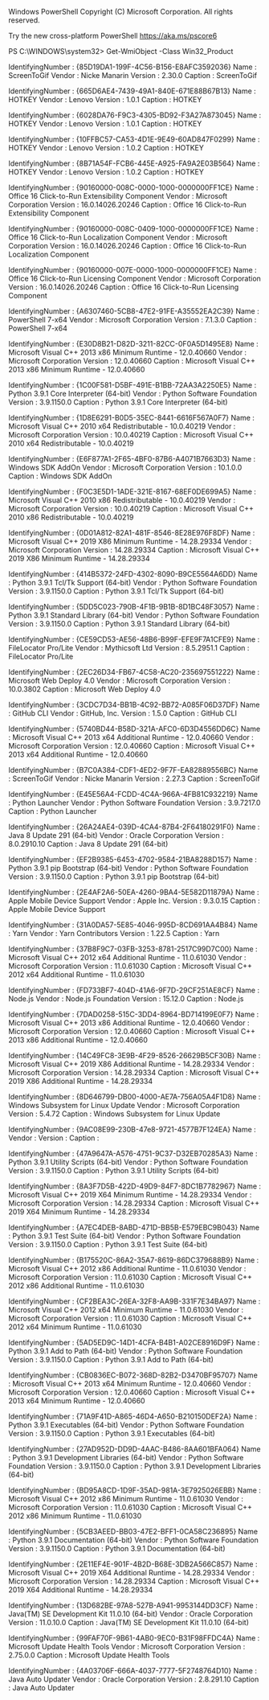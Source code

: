 Windows PowerShell
Copyright (C) Microsoft Corporation. All rights reserved.

Try the new cross-platform PowerShell https://aka.ms/pscore6

PS C:\WINDOWS\system32> Get-WmiObject -Class Win32_Product


IdentifyingNumber : {85D19DA1-199F-4C56-B156-E8AFC3592036}
Name              : ScreenToGif
Vendor            : Nicke Manarin
Version           : 2.30.0
Caption           : ScreenToGif

IdentifyingNumber : {665D6AE4-7439-49A1-840E-671E88B67B13}
Name              : HOTKEY
Vendor            : Lenovo
Version           : 1.0.1
Caption           : HOTKEY

IdentifyingNumber : {6028DA76-F9C3-4305-BD92-F3A27A873045}
Name              : HOTKEY
Vendor            : Lenovo
Version           : 1.0.1
Caption           : HOTKEY

IdentifyingNumber : {10FFBC57-CA53-4D1E-9E49-60AD847F0299}
Name              : HOTKEY
Vendor            : Lenovo
Version           : 1.0.2
Caption           : HOTKEY

IdentifyingNumber : {8B71A54F-FCB6-445E-A925-FA9A2E03B564}
Name              : HOTKEY
Vendor            : Lenovo
Version           : 1.0.2
Caption           : HOTKEY

IdentifyingNumber : {90160000-008C-0000-1000-0000000FF1CE}
Name              : Office 16 Click-to-Run Extensibility Component
Vendor            : Microsoft Corporation
Version           : 16.0.14026.20246
Caption           : Office 16 Click-to-Run Extensibility Component

IdentifyingNumber : {90160000-008C-0409-1000-0000000FF1CE}
Name              : Office 16 Click-to-Run Localization Component
Vendor            : Microsoft Corporation
Version           : 16.0.14026.20246
Caption           : Office 16 Click-to-Run Localization Component

IdentifyingNumber : {90160000-007E-0000-1000-0000000FF1CE}
Name              : Office 16 Click-to-Run Licensing Component
Vendor            : Microsoft Corporation
Version           : 16.0.14026.20246
Caption           : Office 16 Click-to-Run Licensing Component

IdentifyingNumber : {A6307460-5CB8-47E2-91FE-A35552EA2C39}
Name              : PowerShell 7-x64
Vendor            : Microsoft Corporation
Version           : 7.1.3.0
Caption           : PowerShell 7-x64

IdentifyingNumber : {E30D8B21-D82D-3211-82CC-0F0A5D1495E8}
Name              : Microsoft Visual C++ 2013 x86 Minimum Runtime - 12.0.40660
Vendor            : Microsoft Corporation
Version           : 12.0.40660
Caption           : Microsoft Visual C++ 2013 x86 Minimum Runtime - 12.0.40660

IdentifyingNumber : {1C00F581-D5BF-491E-B1BB-72AA3A2250E5}
Name              : Python 3.9.1 Core Interpreter (64-bit)
Vendor            : Python Software Foundation
Version           : 3.9.1150.0
Caption           : Python 3.9.1 Core Interpreter (64-bit)

IdentifyingNumber : {1D8E6291-B0D5-35EC-8441-6616F567A0F7}
Name              : Microsoft Visual C++ 2010  x64 Redistributable - 10.0.40219
Vendor            : Microsoft Corporation
Version           : 10.0.40219
Caption           : Microsoft Visual C++ 2010  x64 Redistributable - 10.0.40219

IdentifyingNumber : {E6F877A1-2F65-4BF0-87B6-A4071B7663D3}
Name              : Windows SDK AddOn
Vendor            : Microsoft Corporation
Version           : 10.1.0.0
Caption           : Windows SDK AddOn

IdentifyingNumber : {F0C3E5D1-1ADE-321E-8167-68EF0DE699A5}
Name              : Microsoft Visual C++ 2010  x86 Redistributable - 10.0.40219
Vendor            : Microsoft Corporation
Version           : 10.0.40219
Caption           : Microsoft Visual C++ 2010  x86 Redistributable - 10.0.40219

IdentifyingNumber : {0D01A812-82A1-481F-8546-8E28E976F8DF}
Name              : Microsoft Visual C++ 2019 X86 Minimum Runtime - 14.28.29334
Vendor            : Microsoft Corporation
Version           : 14.28.29334
Caption           : Microsoft Visual C++ 2019 X86 Minimum Runtime - 14.28.29334

IdentifyingNumber : {414B5372-24FD-4302-8090-B9CE5564A6DD}
Name              : Python 3.9.1 Tcl/Tk Support (64-bit)
Vendor            : Python Software Foundation
Version           : 3.9.1150.0
Caption           : Python 3.9.1 Tcl/Tk Support (64-bit)

IdentifyingNumber : {5DD5C023-790B-4F1B-9B1B-8D1BC48F3057}
Name              : Python 3.9.1 Standard Library (64-bit)
Vendor            : Python Software Foundation
Version           : 3.9.1150.0
Caption           : Python 3.9.1 Standard Library (64-bit)

IdentifyingNumber : {CE59CD53-AE56-48B6-B99F-EFE9F7A1CFE9}
Name              : FileLocator Pro/Lite
Vendor            : Mythicsoft Ltd
Version           : 8.5.2951.1
Caption           : FileLocator Pro/Lite

IdentifyingNumber : {2EC26D34-FB67-4C58-AC20-235697551222}
Name              : Microsoft Web Deploy 4.0
Vendor            : Microsoft Corporation
Version           : 10.0.3802
Caption           : Microsoft Web Deploy 4.0

IdentifyingNumber : {3CDC7D34-BB1B-4C92-BB72-A085F06D37DF}
Name              : GitHub CLI
Vendor            : GitHub, Inc.
Version           : 1.5.0
Caption           : GitHub CLI

IdentifyingNumber : {5740BD44-B58D-321A-AFC0-6D3D4556DD6C}
Name              : Microsoft Visual C++ 2013 x64 Additional Runtime - 12.0.40660
Vendor            : Microsoft Corporation
Version           : 12.0.40660
Caption           : Microsoft Visual C++ 2013 x64 Additional Runtime - 12.0.40660

IdentifyingNumber : {B7C0A384-CDF1-4ED2-9F7F-EA82889556BC}
Name              : ScreenToGif
Vendor            : Nicke Manarin
Version           : 2.27.3
Caption           : ScreenToGif

IdentifyingNumber : {E45E56A4-FCDD-4C4A-966A-4FB81C932219}
Name              : Python Launcher
Vendor            : Python Software Foundation
Version           : 3.9.7217.0
Caption           : Python Launcher

IdentifyingNumber : {26A24AE4-039D-4CA4-87B4-2F64180291F0}
Name              : Java 8 Update 291 (64-bit)
Vendor            : Oracle Corporation
Version           : 8.0.2910.10
Caption           : Java 8 Update 291 (64-bit)

IdentifyingNumber : {EF2B9385-6453-4702-9584-21BA8288D157}
Name              : Python 3.9.1 pip Bootstrap (64-bit)
Vendor            : Python Software Foundation
Version           : 3.9.1150.0
Caption           : Python 3.9.1 pip Bootstrap (64-bit)

IdentifyingNumber : {2E4AF2A6-50EA-4260-9BA4-5E582D11879A}
Name              : Apple Mobile Device Support
Vendor            : Apple Inc.
Version           : 9.3.0.15
Caption           : Apple Mobile Device Support

IdentifyingNumber : {31A0DA57-5E85-4046-995D-8CD691AA4B84}
Name              : Yarn
Vendor            : Yarn Contributors
Version           : 1.22.5
Caption           : Yarn

IdentifyingNumber : {37B8F9C7-03FB-3253-8781-2517C99D7C00}
Name              : Microsoft Visual C++ 2012 x64 Additional Runtime - 11.0.61030
Vendor            : Microsoft Corporation
Version           : 11.0.61030
Caption           : Microsoft Visual C++ 2012 x64 Additional Runtime - 11.0.61030

IdentifyingNumber : {FD733BF7-404D-41A6-9F7D-29CF251AE8CF}
Name              : Node.js
Vendor            : Node.js Foundation
Version           : 15.12.0
Caption           : Node.js

IdentifyingNumber : {7DAD0258-515C-3DD4-8964-BD714199E0F7}
Name              : Microsoft Visual C++ 2013 x86 Additional Runtime - 12.0.40660
Vendor            : Microsoft Corporation
Version           : 12.0.40660
Caption           : Microsoft Visual C++ 2013 x86 Additional Runtime - 12.0.40660

IdentifyingNumber : {14C49FC8-3E9B-4F29-8526-26629B5CF30B}
Name              : Microsoft Visual C++ 2019 X86 Additional Runtime - 14.28.29334
Vendor            : Microsoft Corporation
Version           : 14.28.29334
Caption           : Microsoft Visual C++ 2019 X86 Additional Runtime - 14.28.29334

IdentifyingNumber : {8D646799-DB00-4000-AE7A-756A05A4F1D8}
Name              : Windows Subsystem for Linux Update
Vendor            : Microsoft Corporation
Version           : 5.4.72
Caption           : Windows Subsystem for Linux Update

IdentifyingNumber : {9AC08E99-230B-47e8-9721-4577B7F124EA}
Name              :
Vendor            :
Version           :
Caption           :

IdentifyingNumber : {47A9647A-A576-4751-9C37-D32EB70285A3}
Name              : Python 3.9.1 Utility Scripts (64-bit)
Vendor            : Python Software Foundation
Version           : 3.9.1150.0
Caption           : Python 3.9.1 Utility Scripts (64-bit)

IdentifyingNumber : {8A3F7D5B-422D-49D9-84F7-8DC1B7782967}
Name              : Microsoft Visual C++ 2019 X64 Minimum Runtime - 14.28.29334
Vendor            : Microsoft Corporation
Version           : 14.28.29334
Caption           : Microsoft Visual C++ 2019 X64 Minimum Runtime - 14.28.29334

IdentifyingNumber : {A7EC4DEB-8ABD-471D-BB5B-E579EBC9B043}
Name              : Python 3.9.1 Test Suite (64-bit)
Vendor            : Python Software Foundation
Version           : 3.9.1150.0
Caption           : Python 3.9.1 Test Suite (64-bit)

IdentifyingNumber : {B175520C-86A2-35A7-8619-86DC379688B9}
Name              : Microsoft Visual C++ 2012 x86 Additional Runtime - 11.0.61030
Vendor            : Microsoft Corporation
Version           : 11.0.61030
Caption           : Microsoft Visual C++ 2012 x86 Additional Runtime - 11.0.61030

IdentifyingNumber : {CF2BEA3C-26EA-32F8-AA9B-331F7E34BA97}
Name              : Microsoft Visual C++ 2012 x64 Minimum Runtime - 11.0.61030
Vendor            : Microsoft Corporation
Version           : 11.0.61030
Caption           : Microsoft Visual C++ 2012 x64 Minimum Runtime - 11.0.61030

IdentifyingNumber : {5AD5ED9C-14D1-4CFA-B4B1-A02CE8916D9F}
Name              : Python 3.9.1 Add to Path (64-bit)
Vendor            : Python Software Foundation
Version           : 3.9.1150.0
Caption           : Python 3.9.1 Add to Path (64-bit)

IdentifyingNumber : {CB0836EC-B072-368D-82B2-D3470BF95707}
Name              : Microsoft Visual C++ 2013 x64 Minimum Runtime - 12.0.40660
Vendor            : Microsoft Corporation
Version           : 12.0.40660
Caption           : Microsoft Visual C++ 2013 x64 Minimum Runtime - 12.0.40660

IdentifyingNumber : {71A9F41D-A865-46D4-A650-B210150DEF2A}
Name              : Python 3.9.1 Executables (64-bit)
Vendor            : Python Software Foundation
Version           : 3.9.1150.0
Caption           : Python 3.9.1 Executables (64-bit)

IdentifyingNumber : {27AD952D-DD9D-4AAC-B486-8AA601BFA064}
Name              : Python 3.9.1 Development Libraries (64-bit)
Vendor            : Python Software Foundation
Version           : 3.9.1150.0
Caption           : Python 3.9.1 Development Libraries (64-bit)

IdentifyingNumber : {BD95A8CD-1D9F-35AD-981A-3E7925026EBB}
Name              : Microsoft Visual C++ 2012 x86 Minimum Runtime - 11.0.61030
Vendor            : Microsoft Corporation
Version           : 11.0.61030
Caption           : Microsoft Visual C++ 2012 x86 Minimum Runtime - 11.0.61030

IdentifyingNumber : {5CB3AEED-BB03-47E2-BFF1-0CA58C236895}
Name              : Python 3.9.1 Documentation (64-bit)
Vendor            : Python Software Foundation
Version           : 3.9.1150.0
Caption           : Python 3.9.1 Documentation (64-bit)

IdentifyingNumber : {2E11EF4E-901F-4B2D-B68E-3DB2A566C857}
Name              : Microsoft Visual C++ 2019 X64 Additional Runtime - 14.28.29334
Vendor            : Microsoft Corporation
Version           : 14.28.29334
Caption           : Microsoft Visual C++ 2019 X64 Additional Runtime - 14.28.29334

IdentifyingNumber : {13D682BE-97A8-527B-A941-9953144DD3CF}
Name              : Java(TM) SE Development Kit 11.0.10 (64-bit)
Vendor            : Oracle Corporation
Version           : 11.0.10.0
Caption           : Java(TM) SE Development Kit 11.0.10 (64-bit)

IdentifyingNumber : {99FAF70F-9B61-4AB0-9EC0-B31F98FFDC4A}
Name              : Microsoft Update Health Tools
Vendor            : Microsoft Corporation
Version           : 2.75.0.0
Caption           : Microsoft Update Health Tools

IdentifyingNumber : {4A03706F-666A-4037-7777-5F2748764D10}
Name              : Java Auto Updater
Vendor            : Oracle Corporation
Version           : 2.8.291.10
Caption           : Java Auto Updater

